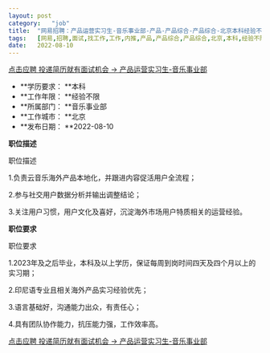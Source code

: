 ```yaml
---
layout:	post
category:	"job"
title:	"网易招聘：产品运营实习生-音乐事业部-产品-产品综合-产品综合-北京本科经验不限"
tags:	[网易,招聘,面试,找工作,工作,内推,产品,产品综合,产品综合,北京,本科,经验不限]
date:	2022-08-10
---
```


[点击应聘 投递简历就有面试机会 ->  产品运营实习生-音乐事业部](http://mobile.bole.netease.com/bole/boleDetail?id=42199&employeeId=346f03c3cda5f04c&key=all)



- **学历要求： **本科
- **工作年限： **经验不限
- **所属部门： **音乐事业部
- **工作城市： **北京
- **发布日期： **2022-08-10



**职位描述**

职位描述

1.负责云音乐海外产品本地化，并跟进内容促活用户全流程；

2.参与社交用户数据分析并输出调整结论；

3.关注用户习惯，用户文化及喜好，沉淀海外市场用户特质相关的运营经验。





**职位要求**

职位要求

1.2023年及之后毕业，本科及以上学历，保证每周到岗时间四天及四个月以上的实习期；

2.印尼语专业且相关海外产品实习经验优先；

3.语言基础好，沟通能力出众，有责任心；

4.具有团队协作能力，抗压能力强，工作效率高。



[点击应聘 投递简历就有面试机会 ->  产品运营实习生-音乐事业部](http://mobile.bole.netease.com/bole/boleDetail?id=42199&employeeId=346f03c3cda5f04c&key=all)